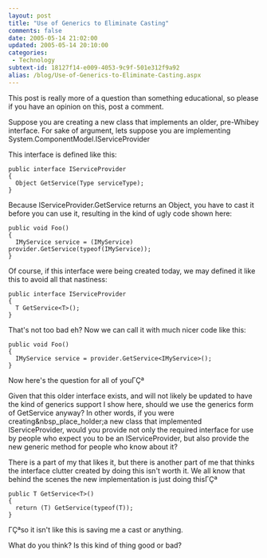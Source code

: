 ```yaml
---
layout: post
title: "Use of Generics to Eliminate Casting"
comments: false
date: 2005-05-14 21:02:00
updated: 2005-05-14 20:10:00
categories:
 - Technology
subtext-id: 18127f14-e009-4053-9c9f-501e312f9a92
alias: /blog/Use-of-Generics-to-Eliminate-Casting.aspx
---
```



This post is really more of a question than something educational, so please if you have an opinion on this, post a comment.

Suppose you are creating a new class that implements an older, pre-Whibey interface. For sake of argument, lets suppose you are implementing System.ComponentModel.IServiceProvider

This interface is defined like this:
    
    public interface IServiceProvider  
    {  
      Object GetService(Type serviceType);  
    }

Because IServiceProvider.GetService returns an Object, you have to cast it before you can use it, resulting in the kind of ugly code shown here:
    
    public void Foo()  
    {  
      IMyService service = (IMyService) provider.GetService(typeof(IMyService));  
    }

Of course, if this interface were being created today, we may defined it like this to avoid all that nastiness:
    
    public interface IServiceProvider  
    {  
      T GetService<T>();  
    }

That's not too bad eh? Now we can call it with much nicer code like this:
    
    public void Foo()  
    {  
      IMyService service = provider.GetService<IMyService>();  
    }

Now here's the question for all of youΓÇª

Given that this older interface exists, and will not likely be updated to have the kind of generics support I show here, should we use the generics form of GetService anyway? In other words, if you were creating&nbsp_place_holder;a new class that implemented IServiceProvider, would you provide not only the required interface for use by people who expect you to be an IServiceProvider, but also provide the new generic method for people who know about it?

There is a part of my that likes it, but there is another part of me that thinks the interface clutter created by doing this isn't worth it. We all know that behind the scenes the new implementation is just doing thisΓÇª
    
    public T GetService<T>()  
    {  
      return (T) GetService(typeof(T));  
    }

ΓÇªso it isn't like this is saving me a cast or anything.

What do you think? Is this kind of thing good or bad?
